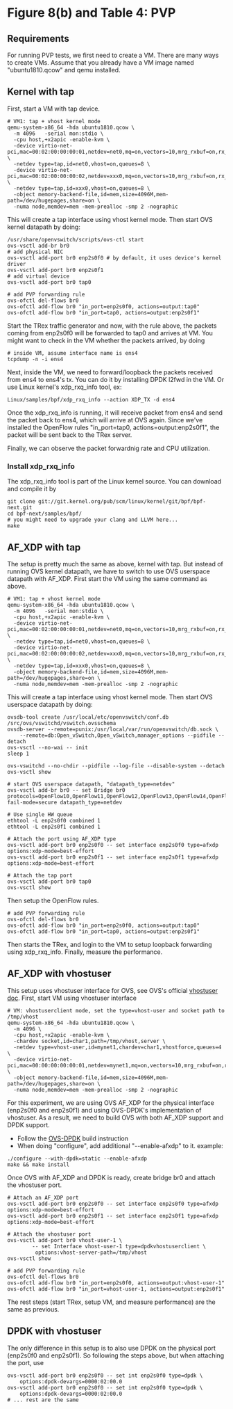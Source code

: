 # Figure 8(b) and Table 4: PVP

## Requirements
For running PVP tests, we first need to create a VM. There are many ways to
create VMs. Assume that you already have a VM image named
"ubuntu1810.qcow" and qemu installed.


## Kernel with tap
First, start a VM with tap device.
```shell
# VM1: tap + vhost kernel mode
qemu-system-x86_64 -hda ubuntu1810.qcow \
  -m 4096   -serial mon:stdio \
  -cpu host,+x2apic -enable-kvm \
  -device virtio-net-pci,mac=00:02:00:00:00:01,netdev=net0,mq=on,vectors=10,mrg_rxbuf=on,rx_queue_size=1024 \
  -netdev type=tap,id=net0,vhost=on,queues=8 \
  -device virtio-net-pci,mac=00:02:00:00:00:02,netdev=xxx0,mq=on,vectors=10,mrg_rxbuf=on,rx_queue_size=1024 \
  -netdev type=tap,id=xxx0,vhost=on,queues=8 \
  -object memory-backend-file,id=mem,size=4096M,mem-path=/dev/hugepages,share=on \
  -numa node,memdev=mem -mem-prealloc -smp 2 -nographic
```
This will create a tap interface using vhost kernel mode.
Then start OVS kernel datapath by doing:
```shell
/usr/share/openvswitch/scripts/ovs-ctl start
ovs-vsctl add-br br0
# add physical NIC
ovs-vsctl add-port br0 enp2s0f0 # by default, it uses device's kernel driver
ovs-vsctl add-port br0 enp2s0f1
# add virtual device
ovs-vsctl add-port br0 tap0

# add PVP forwarding rule
ovs-ofctl del-flows br0
ovs-ofctl add-flow br0 "in_port=enp2s0f0, actions=output:tap0"
ovs-ofctl add-flow br0 "in_port=tap0, actions=output:enp2s0f1"
```
Start the TRex traffic generator and now, with the rule above, the packets
coming from enp2s0f0 will be forwarded to tap0 and arrives at VM.
You might want to check in the VM whether the packets arrived, by doing
```shell
# inside VM, assume interface name is ens4
tcpdump -n -i ens4 
```
Next, inside the VM, we need to forward/loopback the packets received from
ens4 to ens4's tx. You can do it by installing DPDK l2fwd in the VM.
Or use Linux kernel's xdp_rxq_info tool, ex:
```shell
Linux/samples/bpf/xdp_rxq_info --action XDP_TX -d ens4
```
Once the xdp_rxq_info is running, it will receive packet from ens4 and
send the packet back to ens4, which will arrive at OVS again.
Since we've installed the OpenFlow rules "in_port=tap0, actions=output:enp2s0f1",
the packet will be sent back to the TRex server.

Finally, we can observe the packet forwardnig rate and CPU utilization.

### Install xdp_rxq_info
The xdp_rxq_info tool is part of the Linux kernel source.
You can download and compile it by
```shell
git clone git://git.kernel.org/pub/scm/linux/kernel/git/bpf/bpf-next.git
cd bpf-next/samples/bpf/
# you might need to upgrade your clang and LLVM here...
make
```


## AF_XDP with tap
The setup is pretty much the same as above, kernel with tap. But instead of
running OVS kernel datapath, we have to switch to use OVS userspace datapath
with AF_XDP. First start the VM using the same command as above.
```shell
# VM1: tap + vhost kernel mode
qemu-system-x86_64 -hda ubuntu1810.qcow \
  -m 4096   -serial mon:stdio \
  -cpu host,+x2apic -enable-kvm \
  -device virtio-net-pci,mac=00:02:00:00:00:01,netdev=net0,mq=on,vectors=10,mrg_rxbuf=on,rx_queue_size=1024 \
  -netdev type=tap,id=net0,vhost=on,queues=8 \
  -device virtio-net-pci,mac=00:02:00:00:00:02,netdev=xxx0,mq=on,vectors=10,mrg_rxbuf=on,rx_queue_size=1024 \
  -netdev type=tap,id=xxx0,vhost=on,queues=8 \
  -object memory-backend-file,id=mem,size=4096M,mem-path=/dev/hugepages,share=on \
  -numa node,memdev=mem -mem-prealloc -smp 2 -nographic
```

This will create a tap interface using vhost kernel mode.
Then start OVS userspace datapath by doing:
```shell
ovsdb-tool create /usr/local/etc/openvswitch/conf.db /src/ovs/vswitchd/vswitch.ovsschema
ovsdb-server --remote=punix:/usr/local/var/run/openvswitch/db.sock \
    --remote=db:Open_vSwitch,Open_vSwitch,manager_options --pidfile --detach
ovs-vsctl --no-wai -- init
sleep 1

ovs-vswitchd --no-chdir --pidfile --log-file --disable-system --detach
ovs-vsctl show

# start OVS userspace datapath, "datapath_type=netdev"
ovs-vsctl add-br br0 -- set Bridge br0 protocols=OpenFlow10,OpenFlow11,OpenFlow12,OpenFlow13,OpenFlow14,OpenFlow15 fail-mode=secure datapath_type=netdev

# Use single HW queue
ethtool -L enp2s0f0 combined 1
ethtool -L enp2s0f1 combined 1

# Attach the port using AF_XDP type
ovs-vsctl add-port br0 enp2s0f0 -- set interface enp2s0f0 type=afxdp options:xdp-mode=best-effort
ovs-vsctl add-port br0 enp2s0f1 -- set interface enp2s0f1 type=afxdp options:xdp-mode=best-effort

# Attach the tap port
ovs-vsctl add-port br0 tap0
ovs-vsctl show
```

Then setup the OpenFlow rules.
```shell
# add PVP forwarding rule
ovs-ofctl del-flows br0
ovs-ofctl add-flow br0 "in_port=enp2s0f0, actions=output:tap0"
ovs-ofctl add-flow br0 "in_port=tap0, actions=output:enp2s0f1"
```
Then starts the TRex, and login to the VM to setup loopback forwarding using
xdp_rxq_info. Finally, measure the performance.


## AF_XDP with vhostuser
This setup uses vhostuser interface for OVS, see OVS's official
[vhostuser doc](https://docs.openvswitch.org/en/latest/topics/dpdk/vhost-user/).
First, start VM using vhostuser interface
```shell
# VM: vhostuserclient mode, set the type=vhost-user and socket path to /tmp/vhost
qemu-system-x86_64 -hda ubuntu1810.qcow \
  -m 4096 \
  -cpu host,+x2apic -enable-kvm \
  -chardev socket,id=char1,path=/tmp/vhost,server \
  -netdev type=vhost-user,id=mynet1,chardev=char1,vhostforce,queues=4  \
  -device virtio-net-pci,mac=00:00:00:00:00:01,netdev=mynet1,mq=on,vectors=10,mrg_rxbuf=on,rx_queue_size=1024 \
  -object memory-backend-file,id=mem,size=4096M,mem-path=/dev/hugepages,share=on \
  -numa node,memdev=mem -mem-prealloc -smp 2 -nographic
```
For this experiment, we are using OVS AF_XDP for the physical interface (enp2s0f0 and enp2s0f1)
and using OVS-DPDK's implementation of vhostuser. As a result, we need to build OVS with
both AF_XDP support and DPDK support.
* Follow the [OVS-DPDK](https://docs.openvswitch.org/en/latest/intro/install/dpdk/) build instruction
* When doing "configure", add additional "--enable-afxdp" to it.
example:
```shell
./configure --with-dpdk=static --enable-afxdp
make && make install
```

Once OVS with AF_XDP and DPDK is ready, create bridge br0 and attach the vhostuser port.
```shell
# Attach an AF_XDP port
ovs-vsctl add-port br0 enp2s0f0 -- set interface enp2s0f0 type=afxdp options:xdp-mode=best-effort
ovs-vsctl add-port br0 enp2s0f1 -- set interface enp2s0f1 type=afxdp options:xdp-mode=best-effort

# Attach the vhostuser port
ovs-vsctl add-port br0 vhost-user-1 \
        -- set Interface vhost-user-1 type=dpdkvhostuserclient \
         options:vhost-server-path=/tmp/vhost
ovs-vsctl show

# add PVP forwarding rule
ovs-ofctl del-flows br0
ovs-ofctl add-flow br0 "in_port=enp2s0f0, actions=output:vhost-user-1"
ovs-ofctl add-flow br0 "in_port=vhost-user-1, actions=output:enp2s0f1"
```
The rest steps (start TRex, setup VM, and measure performance) are the same as previous. 


## DPDK with vhostuser
The only difference in this setup is to also use DPDK on the physical port
(enp2s0f0 and enp2s0f1). So following the steps above, but when attaching
the port, use
```shell
ovs-vsctl add-port br0 enp2s0f0 -- set int enp2s0f0 type=dpdk \
    options:dpdk-devargs=0000:02:00.0
ovs-vsctl add-port br0 enp2s0f0 -- set int enp2s0f0 type=dpdk \
    options:dpdk-devargs=0000:02:00.0
# ... rest are the same
```
